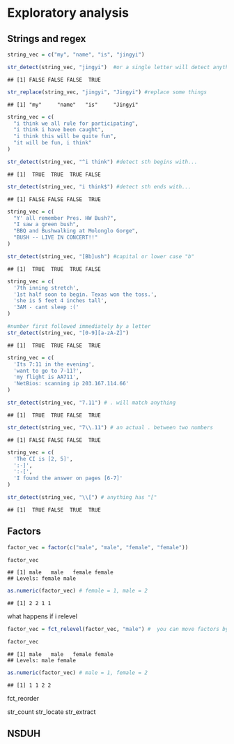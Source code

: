 Exploratory analysis
================

## Strings and regex

``` r
string_vec = c("my", "name", "is", "jingyi")

str_detect(string_vec, "jingyi")  #or a single letter will detect anything contains that particular letter, case sensitive
```

    ## [1] FALSE FALSE FALSE  TRUE

``` r
str_replace(string_vec, "jingyi", "Jingyi") #replace some things
```

    ## [1] "my"     "name"   "is"     "Jingyi"

``` r
string_vec = c(
  "i think we all rule for participating",
  "i think i have been caught",
  "i think this will be quite fun",
  "it will be fun, i think"
)

str_detect(string_vec, "^i think") #detect sth begins with...
```

    ## [1]  TRUE  TRUE  TRUE FALSE

``` r
str_detect(string_vec, "i think$") #detect sth ends with...
```

    ## [1] FALSE FALSE FALSE  TRUE

``` r
string_vec = c(
  "Y' all remember Pres. HW Bush?",
  "I saw a green bush",
  "BBQ and Bushwalking at Molonglo Gorge",
  "BUSH -- LIVE IN CONCERT!!"
)

str_detect(string_vec, "[Bb]ush") #capital or lower case "b"
```

    ## [1]  TRUE  TRUE  TRUE FALSE

``` r
string_vec = c(
  '7th inning stretch',
  '1st half soon to begin. Texas won the toss.',
  'she is 5 feet 4 inches tall',
  '3AM - cant sleep :('
)

#number first followed immediately by a letter
str_detect(string_vec, "[0-9][a-zA-Z]")
```

    ## [1]  TRUE  TRUE FALSE  TRUE

``` r
string_vec = c(
  'Its 7:11 in the evening',
  'want to go to 7-11?',
  'my flight is AA711',
  'NetBios: scanning ip 203.167.114.66'
)

str_detect(string_vec, "7.11") # . will match anything
```

    ## [1]  TRUE  TRUE FALSE  TRUE

``` r
str_detect(string_vec, "7\\.11") # an actual . between two numbers
```

    ## [1] FALSE FALSE FALSE  TRUE

``` r
string_vec = c(
  'The CI is [2, 5]',
  ':-]',
  ':-[',
  'I found the answer on pages [6-7]'
)

str_detect(string_vec, "\\[") # anything has "["
```

    ## [1]  TRUE FALSE  TRUE  TRUE

## Factors

``` r
factor_vec = factor(c("male", "male", "female", "female"))

factor_vec
```

    ## [1] male   male   female female
    ## Levels: female male

``` r
as.numeric(factor_vec) # female = 1, male = 2
```

    ## [1] 2 2 1 1

what happens if i relevel

``` r
factor_vec = fct_relevel(factor_vec, "male") #  you can move factors by hand

factor_vec
```

    ## [1] male   male   female female
    ## Levels: male female

``` r
as.numeric(factor_vec) # male = 1, female = 2
```

    ## [1] 1 1 2 2

fct\_reorder

str\_count str\_locate str\_extract

## NSDUH
